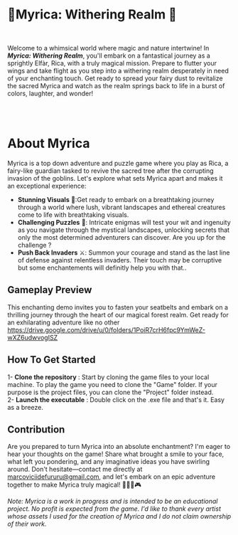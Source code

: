 # 🌺Myrica: Withering Realm 🌸
<br>

Welcome to a whimsical world where magic and nature intertwine! In ***Myrica: Withering Realm***, you'll embark on a fantastical journey as a sprightly Elfàr, Rica, with a truly magical mission. Prepare to flutter your wings and take flight as you step into a withering realm desperately in need of your enchanting touch. Get ready to spread your fairy dust to revitalize the sacred Myrica and watch as the realm springs back to life in a burst of colors, laughter, and wonder!


<br><br>
# About Myrica

Myrica is a top down adventure and puzzle game where you play as Rica, a fairy-like guardian tasked to revive the sacred tree after the corrupting invasion of the goblins.
Let's explore what sets Myrica apart and makes it an exceptional experience: 
<br>
- **Stunning Visuals** 🌟:Get ready to embark on a breathtaking journey through a world where lush, vibrant landscapes and ethereal creatures come to life with breathtaking visuals. <br>
- **Challenging Puzzles** 🧩:  Intricate enigmas will test your wit and ingenuity as you navigate through the mystical landscapes, unlocking secrets that only the most determined adventurers can discover. Are you up for the challenge ?
- **Push Back Invaders** ⚔️: Summon your courage and stand as the last line of defense against relentless invaders. Their touch may be corruptive but some enchantements will definitly help you with that..<br>

## Gameplay Preview

This enchanting demo invites you to fasten your seatbelts and embark on a thrilling journey through the heart of our magical forest realm. Get ready for an exhilarating adventure like no other<br>
https://drive.google.com/drive/u/0/folders/1PoiR7crH6fpc9YmWeZ-wXZ6udwvogISZ


## How To Get Started
1- **Clone the repository** : Start by cloning the game files to your local machine. To play the game you need to clone the "Game" folder. If your purpose is the project files, you can clone the "Project" folder instead.<br>
2- **Launch the executable** : Double click on the .exe file and that's it. Easy as a breeze.

## Contribution 
Are you prepared to turn Myrica into an absolute enchantment? I'm eager to hear your thoughts on the game! Share what brought a smile to your face, what left you pondering, and any imaginative ideas you have swirling around. Don't hesitate—contact me directly at marcoviciidefururu@gmail.com, and let's embark on an epic adventure together to make Myrica truly magical! 🧚🏻‍♀️🎮

*Note: Myrica is a work in progress and is intended to be an educational project. No profit is expected from the game. I'd like to thank every artist whose assets I used for the creation of Myrica and I do not claim ownership of their work.*
